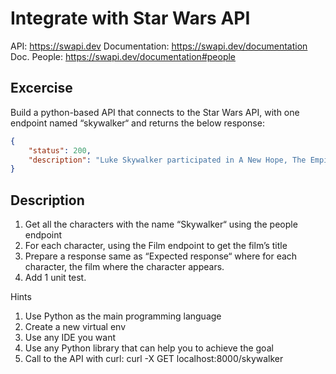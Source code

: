 # Integrate with Star Wars API
API: https://swapi.dev
Documentation: https://swapi.dev/documentation
Doc. People: https://swapi.dev/documentation#people

## Excercise
Build a python-based API that connects to the Star Wars API, with one endpoint named “skywalker“ and returns the below response:

```json
{
    "status": 200,
    "description": "Luke Skywalker participated in A New Hope, The Empire Strikes Back, Return of the Jedi and Revenge of the Sith. Anakin Skywalker participated in The Phantom Menace, Attack of the Clones and Revenge of the Sith. Shmi Skywalker participated in The Phantom Menace and Attack of the Clones."
}
```

## Description
1. Get all the characters with the name “Skywalker“ using the people endpoint
2. For each character, using the Film endpoint to get the film’s title
3. Prepare a response same as “Expected response“ where for each character, the film where the character appears.
4. Add 1 unit test.

Hints
1. Use Python as the main programming language
2. Create a new virtual env
3. Use any IDE you want
4. Use any Python library that can help you to achieve the goal
5. Call to the API with curl: curl -X GET localhost:8000/skywalker
